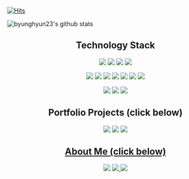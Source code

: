 [![Hits](https://hits.seeyoufarm.com/api/count/incr/badge.svg?url=https%3A%2F%2Fgithub.com%2Fbyunghyun23&count_bg=%23A488EB&title_bg=%235A8AE5&icon=atom.svg&icon_color=%23FFFFFF&title=WELCOME&edge_flat=false)](https://hits.seeyoufarm.com)
 
![byunghyun23's github stats](https://github-readme-stats.vercel.app/api?username=byunghyun23&show_icons=true&theme=merko)

<h2 align="center">Technology Stack</h2>
<p align="center">
<img src="https://img.shields.io/badge/Python-3776AB?style=flat-square&logo=Python&logoColor=white"/></a>  
<img src="https://img.shields.io/badge/Java-007396?style=flat-square&logo=Java&logoColor=white"/></a>  
<img src="https://img.shields.io/badge/Tensorflow-0095D5?style=flat-square&logo=Tensorflow&logoColor=white"/></a>  
<img src="https://img.shields.io/badge/Pytorch-00599C?style=flat-square&logo=Pytorch&logoColor=white"/></a>  
</p>
<p align="center">
<img src="https://img.shields.io/badge/HTML5-00979D?style=flat-square&logo=HTML5&logoColor=white"/></a>  
<img src="https://img.shields.io/badge/Mustache-C51A4A?style=flat-square&logo=Mustache&logoColor=white"/></a>  
<img src="https://img.shields.io/badge/JSP-777BB4?style=flat-square&logo=JSP&logoColor=white"/></a>  
<img src="https://img.shields.io/badge/Springboot-E34F26?style=flat-square&logo=Springboot&logoColor=white"/></a>
<img src="https://img.shields.io/badge/Android-3DDC84?style=flat-square&logo=Android&logoColor=white"/></a>
<img src="https://img.shields.io/badge/Linux-092E20?style=flat-square&logo=Linux&logoColor=white"/></a>
<img src="https://img.shields.io/badge/AWS-1572B6?style=flat-square&logo=AWS&logoColor=white"/></a></p>
</p>
<p align="center">
<img src="https://img.shields.io/badge/MariaDB-003545?style=flat-square&logo=MariaDB&logoColor=white"/></a>  <img src="https://img.shields.io/badge/MySQL-4479A1?style=flat-square&logo=MySQL&logoColor=white"/></a>  <img src="https://img.shields.io/badge/Oracle-47A248?style=flat-square&logo=Oracle&logoColor=white"/></a>  
</p>

<h2 align="center">Portfolio Projects (click below)</h2>
<p align="center">
<a href="https://github.com/byunghyun23/machine-learning-projects"><img src="https://img.shields.io/badge/Machine Learning Projects-ff9900?style=flat-square&logo=CodeProject&logoColor=white&link=https://github.com/byunghyun23/machine-learning-projects"/></a>
<a href="https://github.com/byunghyun23/etc-projects"><img src="https://img.shields.io/badge/Web/App Projects-20C997?style=flat-square&logo=dev.to&logoColor=white&link=https://github.com/byunghyun23/machine-learning-projects"/></a>
<a href="https://github.com/byunghyun23/kaggle-competitions"><img src="https://img.shields.io/badge/Competitions-20beff?style=flat-square&logo=kaggle&logoColor=white&link=https://github.com/byunghyun23/kaggle-competitions"/</a>
 
<h2 align="center">About Me (click below)</h2>
<p align="center">
<a href="mailto:byunghyun23@gmail.com"><img src="https://img.shields.io/badge/Gmail-d14836?style=flat-square&logo=Gmail&logoColor=white&link=mailto:byunghyun23@gmail.com"/></a>
<a href="https://byunghyun23.tistory.com/"><img src="http://img.shields.io/badge/-Blog-green?style=flat-square&logo=tistory&link=https://byunghyun23.tistory.com/"/</a>
<a href="https://byunghyun23.github.io/CV.pdf"><img src="https://img.shields.io/badge/CV-1DBF73?style=flat-square&logo=CV&logoColor=white"/></a>
</p>
